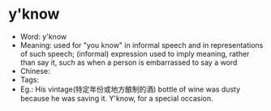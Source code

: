 # y'know

- Word: y'know
- Meaning: used for "you know" in informal speech and in representations of such speech; (informal) expression used to imply meaning, rather than say it, such as when a person is embarrassed to say a word
- Chinese: 
- Tags: 
- Eg.: His vintage(特定年份或地方酿制的酒) bottle of wine was dusty because he was saving it. Y'know, for a special occasion.
